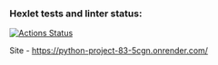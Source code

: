 ### Hexlet tests and linter status:
[![Actions Status](https://github.com/RCFixer/python-project-83/actions/workflows/hexlet-check.yml/badge.svg)](https://github.com/RCFixer/python-project-83/actions)

Site - https://python-project-83-5cgn.onrender.com/
